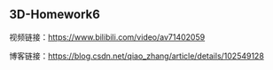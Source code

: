 3D-Homework6
---
视频链接：https://www.bilibili.com/video/av71402059

博客链接：https://blog.csdn.net/qiao_zhang/article/details/102549128

